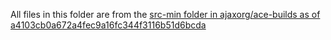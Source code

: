 All files in this folder are from the [src-min folder in ajaxorg/ace-builds as of a4103cb0a672a4fec9a16fc344f3116b51d6bcda](https://github.com/ajaxorg/ace-builds/tree/a4103cb0a672a4fec9a16fc344f3116b51d6bcda/src)
